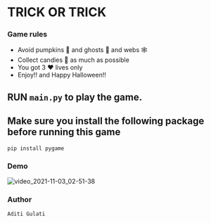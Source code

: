 # TRICK OR TRICK

### Game rules
- Avoid pumpkins 🎃 and ghosts 👻 and webs 🕸️ 
- Collect candies 🍬 as much as possible
- You got 3 ❤️ lives only
- Enjoy!! and Happy Halloween!!

## RUN `main.py` to play the game.

## Make sure you install the following package before running this game
```
pip install pygame
```

### Demo

![video_2021-11-03_02-51-38](https://user-images.githubusercontent.com/55054089/139953614-328e5d33-db7b-43f2-8a9a-ff7552b1482b.gif)


### Author 
```
Aditi Gulati
```
